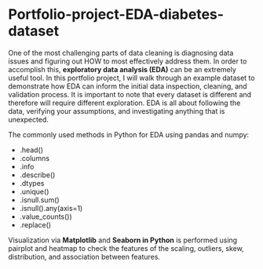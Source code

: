 # Portfolio-project-EDA-diabetes-dataset

One of the most challenging parts of data cleaning is diagnosing data issues and figuring out HOW to most effectively address them. 
In order to accomplish this, **exploratory data analysis (EDA)** can be an extremely useful tool. In this portfolio project, I will walk through an example dataset to demonstrate how EDA can inform the initial data inspection, cleaning, and validation process.
It is important to note that every dataset is different and therefore will require different exploration. EDA is all about following the data, verifying your assumptions, and investigating anything that is unexpected.

The commonly used methods in Python for EDA using pandas and numpy:
- .head()
- .columns
- .info
- .describe()
- .dtypes
- .unique()
- .isnull.sum()
- .isnull().any(axis=1)
- .value_counts())
- .replace()

Visualization via **Matplotlib** and **Seaborn in Python** is performed using pairplot and heatmap to check the features of the scaling, outliers, skew, distribution, and association between features.
